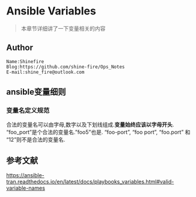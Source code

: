 # Ansible Variables

> 本章节详细讲了一下变量相关的内容

## Author

```
Name:Shinefire
Blog:https://github.com/shine-fire/Ops_Notes
E-mail:shine_fire@outlook.com
```

## ansible变量细则

### 变量名定义规范

合法的变量名可以由字母,数字以及下划线组成.**变量始终应该以字母开头**. “foo_port”是个合法的变量名.”foo5”也是. “foo-port”, “foo port”, “foo.port” 和 “12”则不是合法的变量名.



## 参考文献

https://ansible-tran.readthedocs.io/en/latest/docs/playbooks_variables.html#valid-variable-names